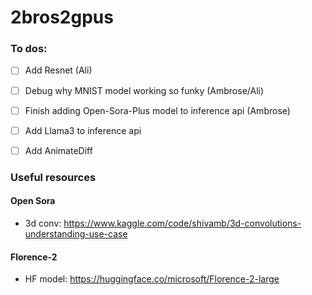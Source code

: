 # 2bros2gpus

### To dos:

- [ ] Add Resnet (Ali)
- [ ] Debug why MNIST model working so funky (Ambrose/Ali)
- [ ] Finish adding Open-Sora-Plus model to inference api (Ambrose)
- [ ] Add Llama3 to inference api
- [ ] Add AnimateDiff


### Useful resources

#### Open Sora
- 3d conv: https://www.kaggle.com/code/shivamb/3d-convolutions-understanding-use-case

#### Florence-2
- HF model: https://huggingface.co/microsoft/Florence-2-large